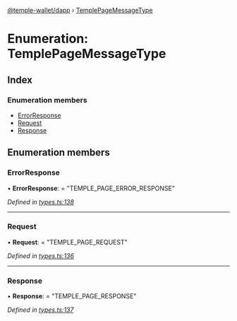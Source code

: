 [@temple-wallet/dapp](../README.md) › [TemplePageMessageType](templepagemessagetype.md)

# Enumeration: TemplePageMessageType

## Index

### Enumeration members

* [ErrorResponse](templepagemessagetype.md#errorresponse)
* [Request](templepagemessagetype.md#request)
* [Response](templepagemessagetype.md#response)

## Enumeration members

###  ErrorResponse

• **ErrorResponse**: = "TEMPLE_PAGE_ERROR_RESPONSE"

*Defined in [types.ts:138](https://github.com/madfish-solutions/templewallet-dapp/blob/2603df0/src/types.ts#L138)*

___

###  Request

• **Request**: = "TEMPLE_PAGE_REQUEST"

*Defined in [types.ts:136](https://github.com/madfish-solutions/templewallet-dapp/blob/2603df0/src/types.ts#L136)*

___

###  Response

• **Response**: = "TEMPLE_PAGE_RESPONSE"

*Defined in [types.ts:137](https://github.com/madfish-solutions/templewallet-dapp/blob/2603df0/src/types.ts#L137)*
